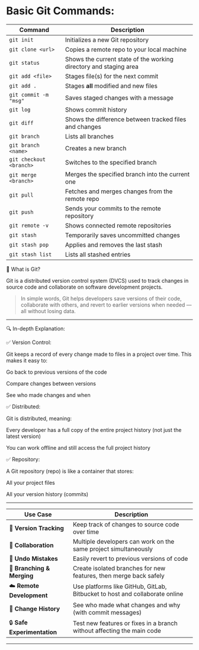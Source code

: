 # Basic Git Commands: 
| Command                 | Description                                                                 |
|-------------------------|-----------------------------------------------------------------------------|
| `git init`              | Initializes a new Git repository                                            |
| `git clone <url>`       | Copies a remote repo to your local machine                                 |
| `git status`            | Shows the current state of the working directory and staging area          |
| `git add <file>`        | Stages file(s) for the next commit                                          |
| `git add .`             | Stages **all** modified and new files                                       |
| `git commit -m "msg"`   | Saves staged changes with a message                                         |
| `git log`               | Shows commit history                                                        |
| `git diff`              | Shows the difference between tracked files and changes                     |
| `git branch`            | Lists all branches                                                          |
| `git branch <name>`     | Creates a new branch                                                        |
| `git checkout <branch>` | Switches to the specified branch                                            |
| `git merge <branch>`    | Merges the specified branch into the current one                            |
| `git pull`              | Fetches and merges changes from the remote repo                             |
| `git push`              | Sends your commits to the remote repository                                 |
| `git remote -v`         | Shows connected remote repositories                                         |
| `git stash`             | Temporarily saves uncommitted changes                                       |
| `git stash pop`         | Applies and removes the last stash                                          |
| `git stash list`        | Lists all stashed entries

🧠 What is Git?

Git is a distributed version control system (DVCS) used to track changes in source code and collaborate on software development projects.

> In simple words, Git helps developers save versions of their code, collaborate with others, and revert to earlier versions when needed — all without losing data.




---

🔍 In-depth Explanation:

✅ Version Control:

Git keeps a record of every change made to files in a project over time. This makes it easy to:

Go back to previous versions of the code

Compare changes between versions

See who made changes and when


✅ Distributed:

Git is distributed, meaning:

Every developer has a full copy of the entire project history (not just the latest version)

You can work offline and still access the full project history


✅ Repository:

A Git repository (repo) is like a container that stores:

All your project files

All your version history (commits)



---

| Use Case                    | Description                                                                 |
|----------------------------|-----------------------------------------------------------------------------|
| 🧾 **Version Tracking**     | Keep track of changes to source code over time                              |
| 🤝 **Collaboration**        | Multiple developers can work on the same project simultaneously              |
| 🔁 **Undo Mistakes**        | Easily revert to previous versions of code                                  |
| 🌱 **Branching & Merging**  | Create isolated branches for new features, then merge back safely           |
| ☁️ **Remote Development**   | Use platforms like GitHub, GitLab, Bitbucket to host and collaborate online |
| 📜 **Change History**       | See who made what changes and why (with commit messages)                     |
| 🔒 **Safe Experimentation** | Test new features or fixes in a branch without affecting the main code       |



---

